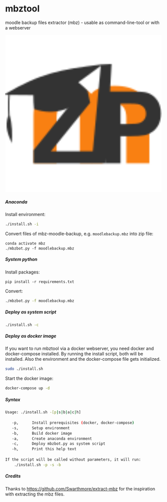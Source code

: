 # mbztool

moodle backup files extractor (mbz) - usable as command-line-tool or with a webserver

<img src="web/static/logo.svg" style="zoom:500%;" /> 

##### Anaconda

Install environment:

```bash
./install.sh -i
```

Convert files of mbz-moodle-backup, e.g. `moodlebackup.mbz` into zip file:

```
conda activate mbz
./mbzbot.py -f moodlebackup.mbz
```

##### System python

Install packages:

```
pip install -r requirements.txt
```

Convert:

```bash
./mbzbot.py -f moodlebackup.mbz
```

##### Deploy as system script

```bash
./install.sh -c
```

##### Deploy as docker image

If you want to run mbztool via a docker webserver, you need docker and docker-compose installed. By running the install script, both will be installed. Also the environment and the docker-compose file gets initialized.

```bash
sudo ./install.sh
```

Start the docker image:

```bash
docker-compose up -d
```

##### Syntax

```bash
Usage: ./install.sh -[p|s|b|a|c|h]

   -p,      Install prerequisites (docker, docker-compose)
   -s,      Setup environment
   -b,      Build docker image
   -a,      Create anaconda environment
   -c,      Deploy mbzbot.py as system script
   -h,      Print this help text

If the script will be called without parameters, it will run:
    ./install.sh -p -s -b
```

##### Credits

Thanks to  https://github.com/Swarthmore/extract-mbz for the inspiration with extracting the mbz files.